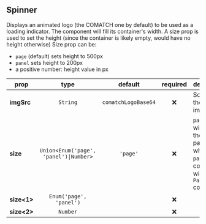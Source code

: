 ## Spinner

Displays an animated logo (the COMATCH one by default) to be used as a loading indicator.
The component will fill its container's width.
A size prop is used to set the height (since the container is likely empty, would have no height otherwise)
Size prop can be:
- `page` (default) sets height to 500px
- `panel` sets height to 200px
- a positive number: height value in px

prop | type | default | required | description
---- | :----: | :-------: | :--------: | -----------
**imgSrc** | `String` | `comatchLogoBase64` | :x: | Source of the spinner image
**size** | `Union<Enum('page', 'panel')\|Number>` | `'page'` | :x: | `page` sizing will take up the whole page whereas `panel` is constrained within a `Panel` component
**size<1>** | `Enum('page', 'panel')` |  | :x: | 
**size<2>** | `Number` |  | :x: | 


